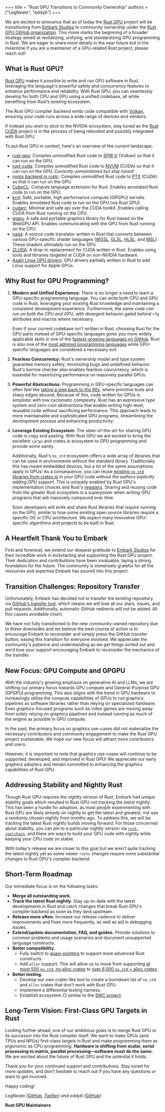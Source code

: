 +++
title = "Rust GPU Transitions to Community Ownership"
authors = ["LegNeato", "eddyb"]
+++

We are excited to announce that as of today the <a
href="https://rust-gpu.github.io">Rust GPU</a> project will be transitioning from
[Embark Studios](https://www.embark-studios.com/) to community ownership under the [Rust
GPU GitHub organization](https://github.com/rust-gpu/rust-gpu). This move marks the
beginning of a broader strategy aimed at revitalizing, unifying, and standardizing GPU
programming in Rust. We are eager to share more details in the near future but in the
meantime if you are a maintainer of a GPU-related Rust project, please reach out!

## What is Rust GPU?

<a href="https://rust-gpu.github.io">Rust GPU</a> makes it possible to write and run GPU
software in Rust, leveraging the language's powerful safety and concurrency features to
enhance performance and reliability. With Rust GPU, you can seamlessly develop for both
CPU and GPU using a unified codebase, all while benefiting from Rust’s existing
ecosystem.

The Rust GPU compiler backend emits code compatible with
[Vulkan](https://www.vulkan.org), ensuring your code runs across a wide range of devices
and vendors.

If instead you wish to stick to the NVIDIA ecosystem, stay tuned as the [Rust
CUDA](https://github.com/rust-gpu/rust-cuda) project is in the process of being rebooted
and possibly integrated with Rust GPU.

To put Rust GPU in context, here's an overview of the current landscape:

- [rust-gpu](https://github.com/EmbarkStudios/rust-gpu): Compiles unmodified Rust code to
  [SPIR-V](https://www.khronos.org/spir/) (Vulkan) so that it can run on the GPU.
- [rust-cuda](https://github.com/Rust-GPU/Rust-CUDA): Compiles unmodified Rust code to
  [NVVM](https://docs.nvidia.com/cuda/nvvm-ir-spec/index.html) (CUDA) so that it can run
  on the GPU. _Currently unmaintained but stay tuned!_
- [nvptx backend in
  rustc](https://doc.rust-lang.org/rustc/platform-support/nvptx64-nvidia-cuda.html):
  Compiles unmodified Rust code to
  [PTX](https://docs.nvidia.com/cuda/parallel-thread-execution/index.html) (CUDA) so
  that it can run on the GPU.
- [CubeCL](https://github.com/tracel-ai/cubecl): Compute language extension for Rust.
  Enables annotated Rust code to run on the GPU.
- [krnl](https://github.com/charles-r-earp/krnl): Safe, portable, high performance
  compute (GPGPU) kernels. Enables annotated Rust code to run on the GPU (via Rust GPU).
- [cudarc](https://github.com/coreylowman/cudarc): Minimal and safe api over the CUDA
  toolkit. Enables calling CUDA from Rust running on the CPU.
- [wgpu](https://wgpu.rs/): A safe and portable graphics library for Rust based on the
  WebGPU API. Enables communicating with the GPU from Rust running on the CPU.
- [naga](https://github.com/gfx-rs/wgpu/tree/trunk/naga): A source code translator
  written in Rust that converts between various GPU-specific shader languages
  ([WGSL](https://www.w3.org/TR/WGSL/),
  [GLSL](https://en.wikipedia.org/wiki/OpenGL_Shading_Language),
  [HLSL](https://en.wikipedia.org/wiki/High-Level_Shader_Language), and
  [MSL](https://developer.apple.com/metal/)). These shaders ultimately run on the GPU.
- [ZLUDA](https://github.com/vosen/ZLUDA): A drop-in replacement for CUDA written in
  Rust. Enables using tools and libraries targeted at CUDA on non-NVIDIA hardware.
- [Asahi Linux GPU
  drivers](https://asahilinux.org/2022/12/gpu-drivers-now-in-asahi-linux/): GPU drivers
  partially written in Rust to add Linux support for Apple GPUs.

## Why Rust for GPU Programming?

1. **Modern and Unified Experience:** There is no longer a need to learn a GPU-specific
   programming language. You can write both CPU and GPU code in Rust, leveraging your
   existing Rust knowledge and maintaining a consistent development experience.
   Furthermore, the _same code can run on both the CPU and GPU_, with divergent behavior
   gated behind `cfg` attributes and macros where necessary.

   Even if your current codebase isn't written in Rust, choosing Rust for the GPU parts
   instead of GPU-specific languages gives you more widely applicable skills in one of
   the [fastest-growing languages on
   GitHub](https://octoverse.github.com/2022/top-programming-languages). Rust is also
   one of the [most admired programming
   languages](https://github.blog/developer-skills/programming-languages-and-frameworks/why-rust-is-the-most-admired-language-among-developers/)
   while GPU-specific languages are considered a necessary evil.

2. **Fearless Concurrency:** Rust's ownership model and type system guarantee memory
   safety, minimizing bugs and undefined behavior. Rust's borrow checker also enables
   fearless concurrency, which is essential for maximizing performance on massively
   parallel GPUs.

3. **Powerful Abstractions:** Programming in GPU-specific languages can often feel like
   [taking a step back to the 90s](https://xol.io/blah/death-to-shading-languages/),
   where primitive tools and sharp edges abound. Because of this, code written for GPUs
   is simplistic with low cyclomatic complexity. Rust has an expressive type system and
   zero-cost abstractions that enable writing high-level, reusable code without
   sacrificing performance. This approach leads to more maintainable and sophisticated
   GPU programs, streamlining the development process and enhancing productivity.

4. **Leverage Existing Ecosystem:** The state-of-the-art for sharing GPU code is copy
   and pasting. With Rust GPU we are excited to bring the excellent `cargo` and
   crates.io ecosystem to GPU programming and provide some sanity.

   Additionally, Rust's `no_std` ecosystem offers a wide array of libraries that can be
   used in environments without the standard library. Traditionally this has meant
   embedded devices, but a lot of the same assumptions apply to GPUs! As a
   consequence, you can reuse [existing `no_std` libraries from
   crates.io](https://crates.io/categories/no-std::no-alloc) in your GPU code _without
   the authors explicitly adding GPU support_. This is uniquely enabled by Rust GPU's
   implementation choices and Rust's
   [registers](https://without.boats/blog/the-registers-of-rust/). Sharing and reusing
   code from the greater Rust ecosystem is a superpower when writing GPU programs that
   will massively compound over time.

   Soon developers will write and share Rust libraries that _require_ running on the
   GPU, similar to how some existing open source libraries require a specific OS or CPU
   architecture. We expect many innovative GPU-specific algorithms and projects to be
   built in Rust.

## A Heartfelt Thank You to Embark

First and foremost, we extend our deepest gratitude to [Embark
Studios](https://www.embark-studios.com/) for their incredible work in kickstarting and
supporting the Rust GPU project. Their dedication and contributions have been
invaluable, laying a strong foundation for the future. The community is immensely
grateful for all the resources and expertise Embark has poured into this project.

## Transition Challenges: Repository Transfer

Unfortunately, Embark has decided not to transfer the existing repository via [GitHub's
transfer
tool](https://docs.github.com/en/repositories/creating-and-managing-repositories/transferring-a-repository),
which means we will lose all our stars, issues, and pull requests. Additionally,
automatic GitHub redirects will not be added. All this causes avoidable churn.

We have not fully transitioned to the new community-owned repository due to these
downsides and we believe the best course of action is to encourage Embark to reconsider
and simply press the GitHub transfer button, easing this transition for everyone
involved. We appreciate the community's patience and understanding as we get things
sorted out and we'd love your support encouraging Embark to reconsider the mechanics of
the transfer.

## New Focus: GPU Compute and GPGPU

With the industry's growing emphasis on generative AI and LLMs, we are shifting our
primary focus towards GPU compute and General-Purpose GPU (GPGPU) programming. This also
aligns with the trend in GPU hardware to increasingly utilize the compute capabilities
of GPUs to run graphics pipelines as software libraries rather than relying on
specialized hardware. Even graphics-focused programs such as video games are moving away
from solely relying on graphics pipelines and instead running as much of the engine as
possible in GPU compute.

In the past, the primary focus on graphics use-cases did not materialize the necessary
contributors and community engagement to make the Rust GPU project sustainable. We hope
our new focus will attract more contributors and users.

However, it is important to note that graphics use-cases will continue to be supported,
developed, and improved in Rust GPU! We appreciate our early graphics adopters and
remain committed to enhancing the graphics capabilities of Rust GPU.

## Addressing Stability and Nightly Rust

Though Rust GPU requires the nightly version of Rust, Embark had unique stability goals
which resulted in Rust GPU not tracking the _latest_ nightly. This has been a hurdle for
adoption, as most people experimenting with Rust GPU are likely already on nightly to
get the latest and greatest, not use a randomly chosen nightly from months ago. To
address this, we will be tracking the latest Rust nightly builds moving forward. For
those concerned about stability, you can pin to a particular nightly version via <a
href="https://rust-lang.github.io/rustup/overrides.html#the-toolchain-file">`rust-toolchain`</a>,
and there are ways to build your GPU code with nightly while keeping your CPU code on
stable.

With today's release we are closer to this goal but we aren't quite tracking the latest
nightly yet as some newer `rustc` changes require more substantial changes to Rust GPU's
compiler backend.

## Short-Term Roadmap

Our immediate focus is on the following tasks:

- **Merge all outstanding work.**
- **Track the latest Rust nightly.** Stay up-to-date with the latest developments in
  Rust and catch changes that break Rust GPU's compiler backend as soon as they land
  upstream.
- **Release more often.** Increase our release cadence to deliver improvements and fixes
  more frequently, as well as aid in debugging issues.
- **Extend/update documentation, FAQ, and guides.** Provide solutions to common problems
  and usage scenarios and document unsupported language constructs.
- **Better compatibility.**
  - Fully switch to [quasi-pointers](https://github.com/EmbarkStudios/spirt/pull/24) to
    support more advanced Rust constructs.
  - Add `alloc` support. This will allow us to move from supporting [at most 500
    `no_std`, no alloc crates](https://crates.io/categories/no-std::no-alloc) to [over
    6,000 `no_std` + alloc crates](https://crates.io/categories/no-std).
- **Better testing.**
  - Develop our own crater-like tool to create a burndown list of `no_std` and `alloc`
    crates that don't work with Rust GPU.
  - Implement a differential testing harness.
  - Establish ecosystem CI similar to the [SWC
    project](https://github.com/swc-project/swc/tree/main/.github/swc-ecosystem-ci).

## Long-Term Vision: First-Class GPU Targets in Rust

Looking further ahead, one of our ambitious goals is to merge Rust GPU or its successor
into the Rust compiler itself. We want to make GPUs (and TPUs and NPUs) first-class
targets in Rust and make programming them as ergonomic as CPU programming. **Hardware is
shifting from scalar, serial processing to matrix, parallel processing—software must do
the same.** We are excited about the future of Rust GPU and the potential it holds.

Thank you for your continued support and contributions. Stay tuned for more updates, and
don't hesitate to reach out if you have any questions or want to get involved.

Happy coding!

_LegNeato ([GitHub](https://github.com/LegNeato),
[Twitter](https://twitter.com/legneato)) and eddyb ([GitHub](https://github.com/eddyb))_

**Rust GPU Maintainers**
